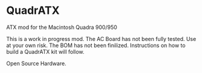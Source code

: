 # QuadrATX
ATX mod for the Macintosh Quadra 900/950

This is a work in progress mod. The AC Board has not been fully tested. Use at your own risk.
The BOM has not been finilized. 
Instructions on how to build a QuadrATX kit will follow. 

Open Source Hardware.
